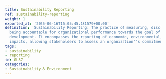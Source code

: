 ```yaml
---
title: Sustainability Reporting
ref: sustainability-reporting
weight: 1
exported_at: '2025-06-16T15:05:45.181579+00:00'
definition: 'Sustainability Reporting: The practice of measuring, disclosing, and
  being accountable for organizational performance towards the goal of sustainable
  development. It encompasses the reporting of economic, environmental, and social
  impacts, allowing stakeholders to assess an organization''s commitment to sustainability.'
tags:
- sustainability
- reporting
id: GL37
categories:
- Sustainability & Environment
---
```


